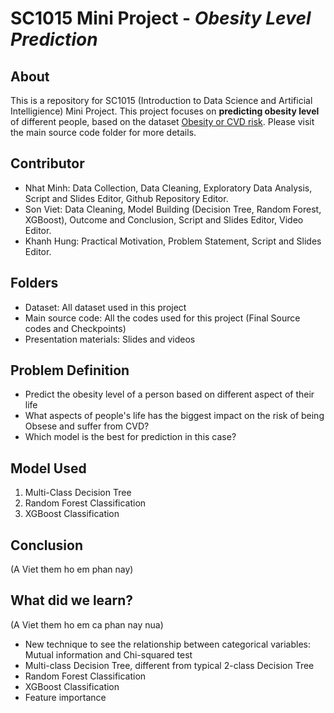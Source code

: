# SC1015 Mini Project - *Obesity Level Prediction*
## About
This is a repository for SC1015 (Introduction to Data Science and Artificial Intelligience) Mini Project. This project focuses on **predicting obesity level** of different people, based on the dataset [Obesity or CVD risk](https://www.kaggle.com/competitions/playground-series-s4e2/data). Please visit the main source code folder for more details.

## Contributor
- Nhat Minh: Data Collection, Data Cleaning, Exploratory Data Analysis, Script and Slides Editor, Github Repository Editor.
- Son Viet: Data Cleaning, Model Building (Decision Tree, Random Forest, XGBoost), Outcome and Conclusion, Script and Slides Editor, Video Editor.
- Khanh Hung: Practical Motivation, Problem Statement, Script and Slides Editor.

## Folders
- Dataset: All dataset used in this project
- Main source code: All the codes used for this project (Final Source codes and Checkpoints)
- Presentation materials: Slides and videos

## Problem Definition
- Predict the obesity level of a person based on different aspect of their life
- What aspects of people's life has the biggest impact on the risk of being Obsese and suffer from CVD?
- Which model is the best for prediction in this case?

## Model Used
1. Multi-Class Decision Tree
2. Random Forest Classification
3. XGBoost Classification

## Conclusion
(A Viet them ho em phan nay)

## What did we learn?
(A Viet them ho em ca phan nay nua)
- New technique to see the relationship between categorical variables: Mutual information and Chi-squared test
- Multi-class Decision Tree, different from typical 2-class Decision Tree
- Random Forest Classification
- XGBoost Classification
- Feature importance
